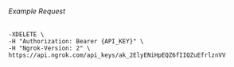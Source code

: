 
###### Example Request
```curl \
-XDELETE \
-H "Authorization: Bearer {API_KEY}" \
-H "Ngrok-Version: 2" \
https://api.ngrok.com/api_keys/ak_2ElyENiHpEQZ6fIIQZuEfrlznVV
